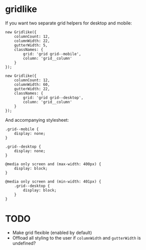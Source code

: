 # gridlike

If you want two separate grid helpers for desktop and mobile:

```
new Gridlike({
    columnCount: 12,
    columnWidth: 22,
    gutterWidth: 5,
    classNames: {
        grid: 'grid grid--mobile',
        column: 'grid__column'
    }
});

new Gridlike({
    columnCount: 12,
    columnWidth: 60,
    gutterWidth: 22,
    classNames: {
        grid: 'grid grid--desktop',
        column: 'grid__column'
    }
});
```

And accompanying stylesheet:
```
.grid--mobile {
    display: none;
}

.grid--desktop {
    display: none;
}

@media only screen and (max-width: 400px) {
    display: block;
}

@media only screen and (min-width: 401px) {
    .grid--desktop {
        display: block;
    }
}
```

# TODO
* Make grid flexible (enabled by default)
* Offload all styling to the user if `columnWidth` and `gutterWidth` is undefined?